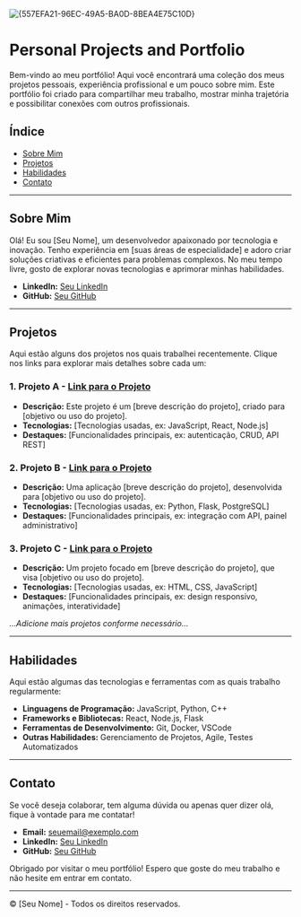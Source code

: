 ![{557EFA21-96EC-49A5-BA0D-8BEA4E75C10D}](https://github.com/user-attachments/assets/d18a4672-51b9-4d95-89d5-00162314e3f2)

# Personal Projects and Portfolio

Bem-vindo ao meu portfólio! Aqui você encontrará uma coleção dos meus projetos pessoais, experiência profissional e um pouco sobre mim. Este portfólio foi criado para compartilhar meu trabalho, mostrar minha trajetória e possibilitar conexões com outros profissionais.

## Índice
- [Sobre Mim](#sobre-mim)
- [Projetos](#projetos)
- [Habilidades](#habilidades)
- [Contato](#contato)

---

## Sobre Mim
Olá! Eu sou [Seu Nome], um desenvolvedor apaixonado por tecnologia e inovação. Tenho experiência em [suas áreas de especialidade] e adoro criar soluções criativas e eficientes para problemas complexos. No meu tempo livre, gosto de explorar novas tecnologias e aprimorar minhas habilidades.

- **LinkedIn:** [Seu LinkedIn](https://linkedin.com)
- **GitHub:** [Seu GitHub](https://github.com/seuusuario)

---

## Projetos

Aqui estão alguns dos projetos nos quais trabalhei recentemente. Clique nos links para explorar mais detalhes sobre cada um:

### 1. Projeto A - [Link para o Projeto](https://github.com/seuusuario/projeto-a)
   - **Descrição:** Este projeto é um [breve descrição do projeto], criado para [objetivo ou uso do projeto].
   - **Tecnologias:** [Tecnologias usadas, ex: JavaScript, React, Node.js]
   - **Destaques:** [Funcionalidades principais, ex: autenticação, CRUD, API REST]

### 2. Projeto B - [Link para o Projeto](https://github.com/seuusuario/projeto-b)
   - **Descrição:** Uma aplicação [breve descrição do projeto], desenvolvida para [objetivo ou uso do projeto].
   - **Tecnologias:** [Tecnologias usadas, ex: Python, Flask, PostgreSQL]
   - **Destaques:** [Funcionalidades principais, ex: integração com API, painel administrativo]

### 3. Projeto C - [Link para o Projeto](https://github.com/seuusuario/projeto-c)
   - **Descrição:** Um projeto focado em [breve descrição do projeto], que visa [objetivo ou uso do projeto].
   - **Tecnologias:** [Tecnologias usadas, ex: HTML, CSS, JavaScript]
   - **Destaques:** [Funcionalidades principais, ex: design responsivo, animações, interatividade]

*...Adicione mais projetos conforme necessário...*

---

## Habilidades
Aqui estão algumas das tecnologias e ferramentas com as quais trabalho regularmente:

- **Linguagens de Programação:** JavaScript, Python, C++
- **Frameworks e Bibliotecas:** React, Node.js, Flask
- **Ferramentas de Desenvolvimento:** Git, Docker, VSCode
- **Outras Habilidades:** Gerenciamento de Projetos, Agile, Testes Automatizados

---

## Contato

Se você deseja colaborar, tem alguma dúvida ou apenas quer dizer olá, fique à vontade para me contatar! 

- **Email:** [seuemail@exemplo.com](mailto:seuemail@exemplo.com)
- **LinkedIn:** [Seu LinkedIn](https://linkedin.com)
- **GitHub:** [Seu GitHub](https://github.com/seuusuario)

Obrigado por visitar o meu portfólio! Espero que goste do meu trabalho e não hesite em entrar em contato. 

---

© [Seu Nome] - Todos os direitos reservados.
